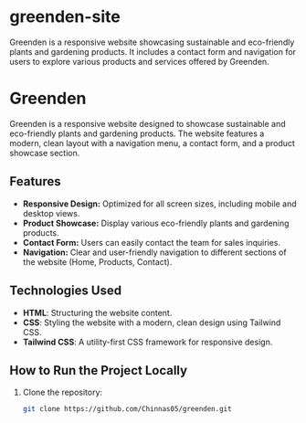 # greenden-site
Greenden is a responsive website showcasing sustainable and eco-friendly plants and gardening products. It includes a contact form and navigation for users to explore various products and services offered by Greenden.
# Greenden

Greenden is a responsive website designed to showcase sustainable and eco-friendly plants and gardening products. The website features a modern, clean layout with a navigation menu, a contact form, and a product showcase section.

## Features

- **Responsive Design:** Optimized for all screen sizes, including mobile and desktop views.
- **Product Showcase:** Display various eco-friendly plants and gardening products.
- **Contact Form:** Users can easily contact the team for sales inquiries.
- **Navigation:** Clear and user-friendly navigation to different sections of the website (Home, Products, Contact).

## Technologies Used

- **HTML**: Structuring the website content.
- **CSS**: Styling the website with a modern, clean design using Tailwind CSS.
- **Tailwind CSS**: A utility-first CSS framework for responsive design.

## How to Run the Project Locally

1. Clone the repository:
   ```bash
   git clone https://github.com/Chinnas05/greenden.git
